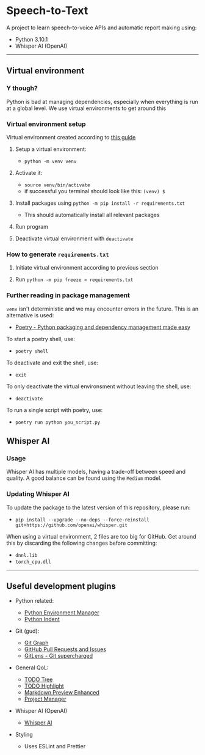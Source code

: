 # Speech-to-Text

A project to learn speech-to-voice APIs and automatic report making using:
- Python 3.10.1
- Whisper AI (OpenAI)

---

## Virtual environment

### Y though?

Python is bad at managing dependencies, especially when everything is run at a global level. We use virtual environments to get around this

### Virtual environment setup

Virtual environment created according to [this guide](https://realpython.com/python-virtual-environments-a-primer/)

1. Setup a virtual environment:
    - `python -m venv venv`
2. Activate it:
    - `source venv/bin/activate`
    - if successful you terminal should look like this: `(venv) $`

3. Install packages using `python -m pip install -r requirements.txt`
    - This should automatically install all relevant packages

4. Run program

5. Deactivate virtual environment with `deactivate`


### How to generate `requirements.txt`

1. Initiate virtual environment according to previous section 

2. Run `python -m pip freeze > requirements.txt`

### Further reading in package management

`venv` isn't deterministic and we may encounter errors in the future. This is an alternative is used:

- [Poetry - Python packaging and dependency management made easy](https://python-poetry.org/)

To start a poetry shell, use:

- `poetry shell`

To deactivate and exit the shell, use:

- `exit`

To only deactivate the virtual environsment without leaving the shell, use:

- `deactivate`

To run a single script with poetry, use:

- `poetry run python you_script.py`


## Whisper AI

### Usage

Whisper AI has multiple models, having a trade-off between speed and quality. A good balance can be found using the `Medium` model.

### Updating Whisper AI

To update the package to the latest version of this repository, please run:

- `pip install --upgrade --no-deps --force-reinstall git+https://github.com/openai/whisper.git`

When using a virtual environment, 2 files are too big for GitHub. Get around this by discarding the following changes before committing:

- `dnnl.lib`
- `torch_cpu.dll`

---

## Useful development plugins

- Python related:
    - [Python Environment Manager](https://marketplace.visualstudio.com/items?itemName=donjayamanne.python-environment-manager)
    - [Python Indent](https://marketplace.visualstudio.com/items?itemName=KevinRose.vsc-python-indent)
- Git (gud):
    - [Git Graph](https://marketplace.visualstudio.com/items?itemName=mhutchie.git-graph)
    - [GitHub Pull Requests and Issues](https://marketplace.visualstudio.com/items?itemName=GitHub.vscode-pull-request-github)
    - [GitLens - Git supercharged](https://marketplace.visualstudio.com/items?itemName=eamodio.gitlens)
- General QoL:
    - [TODO Tree](https://marketplace.visualstudio.com/items?itemName=Gruntfuggly.todo-tree)
    - [TODO Highlight](https://marketplace.visualstudio.com/items?itemName=wayou.vscode-todo-highlight)
    - [Markdown Preview Enhanced](https://marketplace.visualstudio.com/items?itemName=shd101wyy.markdown-preview-enhanced)
    - [Project Manager](https://marketplace.visualstudio.com/items?itemName=alefragnani.project-manager)
- Whisper AI (OpenAI)
    - [Whisper AI](https://pypi.org/project/openai-whisper/)

- Styling
    - Uses ESLint and Prettier